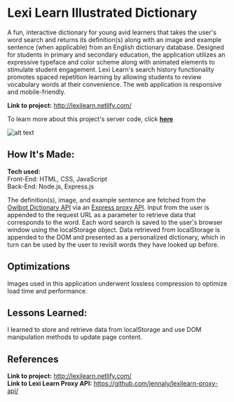 # Lexi Learn Illustrated Dictionary
A fun, interactive dictionary for young avid learners that takes the user's word search and returns its definition(s) along with an image and example sentence (when applicable) from an English dictionary database. Designed for students in primary and secondary education, the application utilizes an expressive typeface and color scheme along with animated elements to stimulate student engagement. Lexi Learn's search history functionality promotes spaced repetition learning by allowing students to review vocabulary words at their convenience. The web application is responsive and mobile-friendly.

**Link to project:** http://lexilearn.netlify.com/

To learn more about this project's server code, click <a href="https://github.com/jennaly/lexilearn-proxy-api/">**here**</a>

![alt text](https://github.com/jennaly/lexilearn-dictionary/blob/main/img/lexilearn-min.gif?raw=true)

## How It's Made:

**Tech used:** <br>
Front-End: HTML, CSS, JavaScript <br>
Back-End: Node.js, Express.js 

The definition(s), image, and example sentence are fetched from the <a href="https://owlbot.info/">Owlbot Dictionary API</a> via an <a href="https://github.com/jennaly/lexilearn-proxy-api/blob/main/README.md">Express proxy API</a>. Input from the user is appended to the request URL as a parameter to retrieve data that corresponds to the word. Each word search is saved to the user's browser window using the localStorage object. Data retrieved from localStorage is appended to the DOM and presented as a personalized dictionary, which in turn can be used by the user to revisit words they have looked up before.

## Optimizations

Images used in this application underwent lossless compression to optimize load time and performance. 

## Lessons Learned:

I learned to store and retrieve data from localStorage and use DOM manipulation methods to update page content.

## References

**Link to project:** http://lexilearn.netlify.com/ <br>
**Link to Lexi Learn Proxy API:** https://github.com/jennaly/lexilearn-proxy-api/



